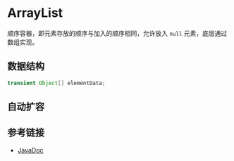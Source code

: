 # ArrayList

顺序容器，即元素存放的顺序与加入的顺序相同，允许放入 `null` 元素，底层通过数组实现。

## 数据结构

```java
transient Object[] elementData;
```

## 自动扩容



## 参考链接

- [JavaDoc](https://docs.oracle.com/javase/8/docs/api/java/util/ArrayList.html)

